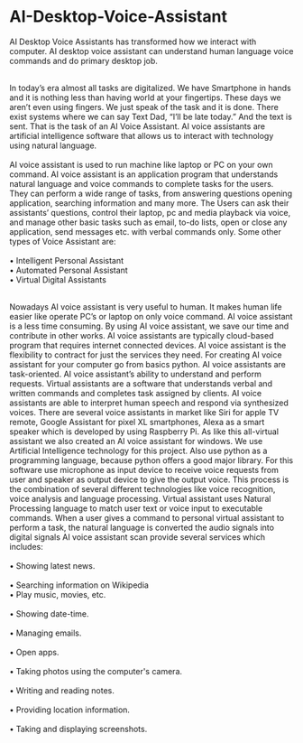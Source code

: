# AI-Desktop-Voice-Assistant
AI Desktop Voice Assistants has transformed how we interact with computer. AI desktop voice assistant can understand human language voice commands and do primary desktop job. 


<br>In today’s era almost all tasks are digitalized. We have Smartphone in hands and it is nothing less than having world at your fingertips. These days we aren’t even using fingers. We just speak of the task and it is done. There exist systems where we can say Text Dad, “I’ll be late today.” And the text is sent. That is the task of an AI Voice Assistant. AI voice assistants are artificial intelligence software that allows us to interact with technology using natural language.</br>
<br>AI voice assistant is used to run machine like laptop or PC on your own command. AI voice assistant is an application program that understands natural language and voice commands to complete tasks for the users. They can perform a wide range of tasks, from answering questions opening application, searching information and many more. The Users can ask their assistants’ questions, control their laptop, pc and media playback via voice, and manage other basic tasks such as email, to-do lists, open or close any application, send messages etc. with verbal commands only. Some other types of Voice Assistant are:</br>
<br>•	Intelligent Personal Assistant
<br>•	Automated Personal Assistant
<br>•	Virtual Digital Assistants

<br>Nowadays AI voice assistant is very useful to human. It makes human life easier like operate PC’s or laptop on only voice command. AI voice assistant is a less time consuming. By using AI voice assistant, we save our time and contribute in other works. AI voice assistants are typically cloud-based program that requires internet connected devices. AI voice assistant is the flexibility to contract for just the services they need. For creating AI voice assistant for your computer go from basics python. AI voice assistants are task-oriented. AI voice assistant’s ability to understand and perform requests. Virtual assistants are a software that understands verbal and written commands and completes task assigned by clients. AI voice assistants are able to interpret human speech and respond via synthesized voices. There are several voice assistants in market like Siri for apple TV remote, Google Assistant for pixel XL smartphones, Alexa as a smart speaker which is developed by using Raspberry Pi. As like this all-virtual assistant we also created an AI voice assistant for windows. We use Artificial Intelligence technology for this project. Also use python as a programming language, because python offers a good major library. For this software use microphone as input device to receive voice requests from user and speaker as output device to give the output voice. This process is the combination of several different technologies like voice recognition, voice analysis and language processing. Virtual assistant uses Natural Processing language to match user text or voice input to executable commands. When a user gives a command to personal virtual assistant to perform a task, the natural language is converted the audio signals into digital signals AI voice assistant scan provide several services which includes:<br>
<br>•	Showing latest news.<br>
<br>•	Searching information on Wikipedia
<br>•	Play music, movies, etc.<br>
<br>•	Showing date-time.<br>
<br>•	Managing emails.<br>
<br>•	Open apps.<br>
<br>•	Taking photos using the computer's camera.<br>
<br>•	Writing and reading notes.<br>
<br>•	Providing location information.<br>
<br>•	Taking and displaying screenshots.<br>
